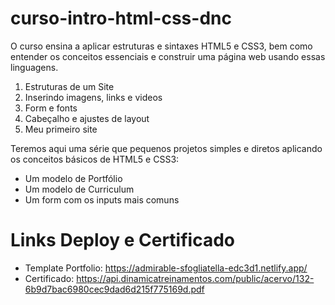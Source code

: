 # curso-intro-html-css-dnc

O curso ensina a aplicar estruturas e sintaxes HTML5 e CSS3, bem como entender os conceitos essenciais e construir uma página web usando essas linguagens.

1) Estruturas de um Site
2) Inserindo imagens, links e videos
3) Form e fonts
4) Cabeçalho e ajustes de layout
5) Meu primeiro site

Teremos aqui uma série que pequenos projetos simples e diretos aplicando os conceitos básicos de HTML5 e CSS3:

* Um modelo de Portfólio
* Um modelo de Curriculum
* Um form com os inputs mais comuns 

# Links Deploy e Certificado

* Template Portfolio: https://admirable-sfogliatella-edc3d1.netlify.app/
* Certificado: https://api.dinamicatreinamentos.com/public/acervo/132-6b9d7bac6980cec9dad6d215f775169d.pdf
